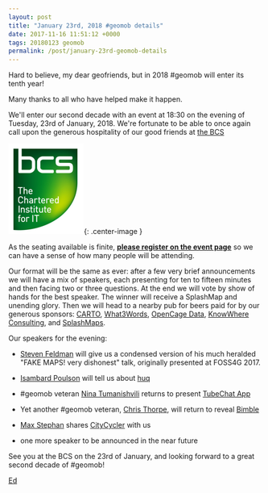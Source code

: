 ```yaml
--- 
layout: post
title: "January 23rd, 2018 #geomob details"
date: 2017-11-16 11:51:12 +0000
tags: 20180123 geomob
permalink: /post/january-23rd-geomob-details
---
```


Hard to believe, my dear geofriends, but in 2018 #geomob will enter its tenth
year!


Many thanks to all who have helped make it happen. 

We'll enter our second decade with an event at 18:30 on the evening of Tuesday,
23rd of January, 2018. We're fortunate to be able to once again call upon the
generous hospitality of our good friends at
[the BCS](http://geospatial.bcs.org/lisg/)

[![image](/images/bcs.png)](http://www.bcs.org/){: .center-image }


As the seating available is finite, 
**[please register on the event page](https://www.eventbrite.com/e/geomob-january-23rd-2018-tickets-39957288325)** so we can have a sense of how many people will be attending.

Our format will be the same as ever: after a few very brief announcements we will have a mix of speakers, each presenting for ten to fifteen minutes and then facing two or three questions. At the end we will vote by show of hands for the best speaker. The winner will receive a SplashMap and unending glory. Then we will head to a nearby pub for beers paid for by our generous sponsors: [CARTO](https://carto.com), [What3Words](http://what3words.com/), [OpenCage Data](https://geocoder.opencagedata.com/), [KnowWhere Consulting](https://knowwhereconsulting.co.uk/), and [SplashMaps](http://www.splash-maps.com/).

Our speakers for the evening:

* [Steven Feldman](https://twitter.com/StevenFeldman) will give us a condensed version of his much heralded "FAKE MAPS! very dishonest" talk, originally presented at FOSS4G 2017.

* [Isambard Poulson](https://twitter.com/ipoulson) will tell us about [huq](https://huq.io)

* #geomob veteran [Nina Tumanishvili](https://twitter.com/ninachinoo) returns to present [TubeChat App](https://itunes.apple.com/gb/app/tubechat/id1231933096?mt=8)

* Yet another #geomob veteran, [Chris Thorpe](https://twitter.com/jaggeree), will return to reveal [Bimble](https://bimblehq.com/)

* [Max Stephan](https://twitter.com/GeospatialMax) shares [CityCycler](https://citycycler.cc/) with us 

* one more speaker to be announced in the near future


See you at the BCS on the 23rd of January, and looking forward to a great second decade of #geomob!

[Ed](https://twitter.com/freyfogle)